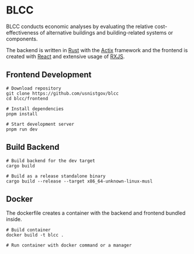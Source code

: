 # BLCC
BLCC conducts economic analyses by evaluating the relative cost-effectiveness of alternative buildings and building-related systems or components.

The backend is written in [Rust](https://www.rust-lang.org) with the [Actix](https://actix.rs) framework and the 
frontend is created with [React](https://react.dev) and extensive usage of [RXJS](https://rxjs.dev).

## Frontend Development
```shell
# Download repository
git clone https://github.com/usnistgov/blcc
cd blcc/frontend

# Install dependencies
pnpm install

# Start development server
pnpm run dev
```

## Build Backend
```shell
# Build backend for the dev target
cargo build

# Build as a release standalone binary
cargo build --release --target x86_64-unknown-linux-musl
```

## Docker
The dockerfile creates a container with the backend and frontend bundled inside.
```shell
# Build container
docker build -t blcc .

# Run container with docker command or a manager
```
